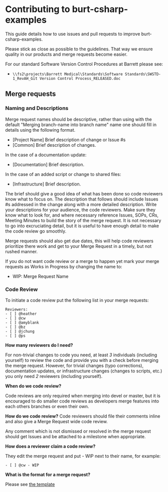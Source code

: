 # Contributing to burt-csharp-examples

This guide details how to use issues and pull requests to improve burt-csharp-examples.

Please stick as close as possible to the guidelines. That way we ensure quality in our products and merge requests become easier.

For our standard Software Version Control Procedures at Barrett please see:

- `\\fs2\projects\Barrett Medical\Standards\Software Standards\SWSTD-1_RevAH_Git Version Control Process_RELEASED.doc`

## Merge requests

### Naming and Descriptions

Merge request names should be descriptive, rather than using with the default "Merging branch-name into branch name" name one should fill in details using the following format.

- [Project Name] Brief description of change or Issue #s
- [Common] Brief description of changes.

In the case of a documentation update:

- [Documentation] Brief  description.

In the case of an added script or change to shared files:

- [Infrastructure] Brief description.

The brief should give a good idea of what has been done so
code reviewers know what to focus on. The description that follows should include Issues #s addressed in the change along with a more detailed description. Write your descriptions for your audience, the code reviewers. Make sure they know what to look for, and where necessary reference Issues, SOPs, CRs, Meeting Minutes to build the story of the merge request. It is not necessary to go into excruciating detail, but it is useful to have enough detail to make the code review go smoothly.

Merge requests should also get due dates, this will help code reviewers prioritize there work and get to your Merge Request in a timely, but not rushed manner.

If you do not want code review or a merge to happen yet mark your merge requests as Works in Progress by changing the name to:

- WIP: Merge Request Name

### Code Review

To initiate a code review put the following list in your merge requests:

```
Reviewers:
- [ ] @heather
- [ ] @cw
- [ ] @amyblank
- [ ] @bz
- [ ] @jchung
- [ ] @ps
```

**How many reviewers do I need?**

For non-trivial changes to code you need, at least _3_ individuals (including yourself) to review the code and provide you with a check before merging the merge request. However, for trivial changes (typo corrections), documentation updates, or infrastructure changes (changes to scripts, etc.) you only need _2_ reviewers (including yourself).

**When do we code review?**

Code reviews are only required when merging into devel or master, but it is encouraged to do smaller code reviews as developers merge features into each others branches or even their own.

**How do we code review?**
Code reviewers should file their comments inline and also give a Merge Request wide code review.

Any comment which is not dismissed or resolved in the merge request should get Issues and be attached to a milestone when appropriate.

**How does a reviewer claim a code review?**

They edit the merge request and put - WIP next to their name, for example:

```
- [ ] @cw - WIP
```

**What is the format for a merge request?**

Please see [the template](.gitlab/merge_request_templates/code-review.md)
